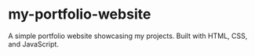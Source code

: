 # my-portfolio-website
 A simple portfolio website showcasing my projects. Built with HTML, CSS, and JavaScript.
